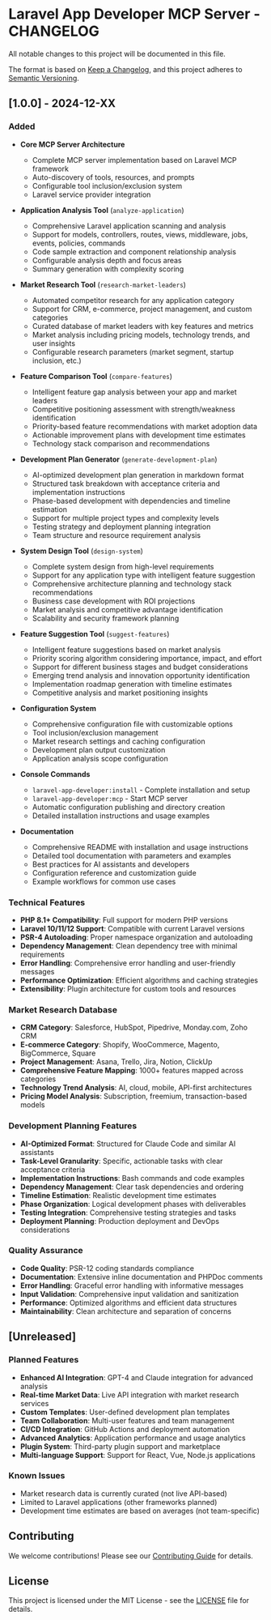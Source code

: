 # Laravel App Developer MCP Server - CHANGELOG

All notable changes to this project will be documented in this file.

The format is based on [Keep a Changelog](https://keepachangelog.com/en/1.0.0/),
and this project adheres to [Semantic Versioning](https://semver.org/spec/v2.0.0.html).

## [1.0.0] - 2024-12-XX

### Added
- **Core MCP Server Architecture**
  - Complete MCP server implementation based on Laravel MCP framework
  - Auto-discovery of tools, resources, and prompts
  - Configurable tool inclusion/exclusion system
  - Laravel service provider integration

- **Application Analysis Tool** (`analyze-application`)
  - Comprehensive Laravel application scanning and analysis
  - Support for models, controllers, routes, views, middleware, jobs, events, policies, commands
  - Code sample extraction and component relationship analysis
  - Configurable analysis depth and focus areas
  - Summary generation with complexity scoring

- **Market Research Tool** (`research-market-leaders`)
  - Automated competitor research for any application category
  - Support for CRM, e-commerce, project management, and custom categories
  - Curated database of market leaders with key features and metrics
  - Market analysis including pricing models, technology trends, and user insights
  - Configurable research parameters (market segment, startup inclusion, etc.)

- **Feature Comparison Tool** (`compare-features`)
  - Intelligent feature gap analysis between your app and market leaders
  - Competitive positioning assessment with strength/weakness identification
  - Priority-based feature recommendations with market adoption data
  - Actionable improvement plans with development time estimates
  - Technology stack comparison and recommendations

- **Development Plan Generator** (`generate-development-plan`)
  - AI-optimized development plan generation in markdown format
  - Structured task breakdown with acceptance criteria and implementation instructions
  - Phase-based development with dependencies and timeline estimation
  - Support for multiple project types and complexity levels
  - Testing strategy and deployment planning integration
  - Team structure and resource requirement analysis

- **System Design Tool** (`design-system`)
  - Complete system design from high-level requirements
  - Support for any application type with intelligent feature suggestion
  - Comprehensive architecture planning and technology stack recommendations
  - Business case development with ROI projections
  - Market analysis and competitive advantage identification
  - Scalability and security framework planning

- **Feature Suggestion Tool** (`suggest-features`)
  - Intelligent feature suggestions based on market analysis
  - Priority scoring algorithm considering importance, impact, and effort
  - Support for different business stages and budget considerations
  - Emerging trend analysis and innovation opportunity identification
  - Implementation roadmap generation with timeline estimates
  - Competitive analysis and market positioning insights

- **Configuration System**
  - Comprehensive configuration file with customizable options
  - Tool inclusion/exclusion management
  - Market research settings and caching configuration
  - Development plan output customization
  - Application analysis scope configuration

- **Console Commands**
  - `laravel-app-developer:install` - Complete installation and setup
  - `laravel-app-developer:mcp` - Start MCP server
  - Automatic configuration publishing and directory creation
  - Detailed installation instructions and usage examples

- **Documentation**
  - Comprehensive README with installation and usage instructions
  - Detailed tool documentation with parameters and examples
  - Best practices for AI assistants and developers
  - Configuration reference and customization guide
  - Example workflows for common use cases

### Technical Features
- **PHP 8.1+ Compatibility**: Full support for modern PHP versions
- **Laravel 10/11/12 Support**: Compatible with current Laravel versions
- **PSR-4 Autoloading**: Proper namespace organization and autoloading
- **Dependency Management**: Clean dependency tree with minimal requirements
- **Error Handling**: Comprehensive error handling and user-friendly messages
- **Performance Optimization**: Efficient algorithms and caching strategies
- **Extensibility**: Plugin architecture for custom tools and resources

### Market Research Database
- **CRM Category**: Salesforce, HubSpot, Pipedrive, Monday.com, Zoho CRM
- **E-commerce Category**: Shopify, WooCommerce, Magento, BigCommerce, Square
- **Project Management**: Asana, Trello, Jira, Notion, ClickUp
- **Comprehensive Feature Mapping**: 1000+ features mapped across categories
- **Technology Trend Analysis**: AI, cloud, mobile, API-first architectures
- **Pricing Model Analysis**: Subscription, freemium, transaction-based models

### Development Planning Features
- **AI-Optimized Format**: Structured for Claude Code and similar AI assistants
- **Task-Level Granularity**: Specific, actionable tasks with clear acceptance criteria
- **Implementation Instructions**: Bash commands and code examples
- **Dependency Management**: Clear task dependencies and ordering
- **Timeline Estimation**: Realistic development time estimates
- **Phase Organization**: Logical development phases with deliverables
- **Testing Integration**: Comprehensive testing strategies and tasks
- **Deployment Planning**: Production deployment and DevOps considerations

### Quality Assurance
- **Code Quality**: PSR-12 coding standards compliance
- **Documentation**: Extensive inline documentation and PHPDoc comments
- **Error Handling**: Graceful error handling with informative messages
- **Input Validation**: Comprehensive input validation and sanitization
- **Performance**: Optimized algorithms and efficient data structures
- **Maintainability**: Clean architecture and separation of concerns

## [Unreleased]

### Planned Features
- **Enhanced AI Integration**: GPT-4 and Claude integration for advanced analysis
- **Real-time Market Data**: Live API integration with market research services
- **Custom Templates**: User-defined development plan templates
- **Team Collaboration**: Multi-user features and team management
- **CI/CD Integration**: GitHub Actions and deployment automation
- **Advanced Analytics**: Application performance and usage analytics
- **Plugin System**: Third-party plugin support and marketplace
- **Multi-language Support**: Support for React, Vue, Node.js applications

### Known Issues
- Market research data is currently curated (not live API-based)
- Limited to Laravel applications (other frameworks planned)
- Development time estimates are based on averages (not team-specific)

## Contributing

We welcome contributions! Please see our [Contributing Guide](CONTRIBUTING.md) for details.

## License

This project is licensed under the MIT License - see the [LICENSE](LICENSE) file for details.